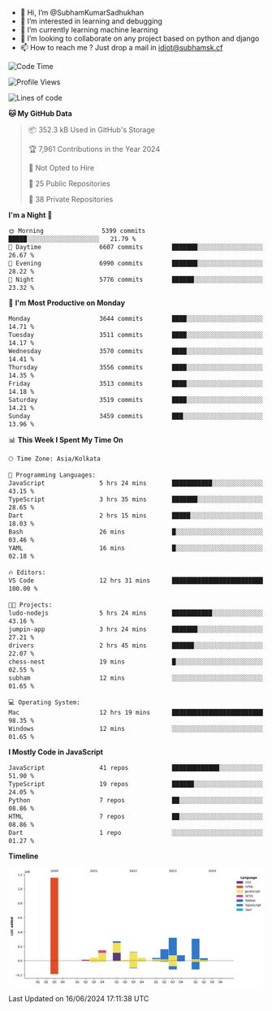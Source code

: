 - 👋 Hi, I’m @SubhamKumarSadhukhan
- 👀 I’m interested in learning and debugging
- 🌱 I’m currently learning machine learning
- 💞️ I’m looking to collaborate on any project based on python and django
- 📫 How to reach me ?
      Just drop a mail in idiot@subhamsk.cf

<!---
SubhamKumarSadhukhan/SubhamKumarSadhukhan is a ✨ special ✨ repository because its `README.md` (this file) appears on your GitHub profile.
You can click the Preview link to take a look at your changes.
--->


<!--START_SECTION:waka-->
![Code Time](http://img.shields.io/badge/Code%20Time-2%2C237%20hrs%2022%20mins-blue)

![Profile Views](http://img.shields.io/badge/Profile%20Views-3-blue)

![Lines of code](https://img.shields.io/badge/From%20Hello%20World%20I%27ve%20Written-2.7%20million%20lines%20of%20code-blue)

**🐱 My GitHub Data** 

> 📦 352.3 kB Used in GitHub's Storage 
 > 
> 🏆 7,961 Contributions in the Year 2024
 > 
> 🚫 Not Opted to Hire
 > 
> 📜 25 Public Repositories 
 > 
> 🔑 38 Private Repositories 
 > 
**I'm a Night 🦉** 

```text
🌞 Morning                5399 commits        █████░░░░░░░░░░░░░░░░░░░░   21.79 % 
🌆 Daytime                6607 commits        ███████░░░░░░░░░░░░░░░░░░   26.67 % 
🌃 Evening                6990 commits        ███████░░░░░░░░░░░░░░░░░░   28.22 % 
🌙 Night                  5776 commits        ██████░░░░░░░░░░░░░░░░░░░   23.32 % 
```
📅 **I'm Most Productive on Monday** 

```text
Monday                   3644 commits        ████░░░░░░░░░░░░░░░░░░░░░   14.71 % 
Tuesday                  3511 commits        ████░░░░░░░░░░░░░░░░░░░░░   14.17 % 
Wednesday                3570 commits        ████░░░░░░░░░░░░░░░░░░░░░   14.41 % 
Thursday                 3556 commits        ████░░░░░░░░░░░░░░░░░░░░░   14.35 % 
Friday                   3513 commits        ████░░░░░░░░░░░░░░░░░░░░░   14.18 % 
Saturday                 3519 commits        ████░░░░░░░░░░░░░░░░░░░░░   14.21 % 
Sunday                   3459 commits        ███░░░░░░░░░░░░░░░░░░░░░░   13.96 % 
```


📊 **This Week I Spent My Time On** 

```text
🕑︎ Time Zone: Asia/Kolkata

💬 Programming Languages: 
JavaScript               5 hrs 24 mins       ███████████░░░░░░░░░░░░░░   43.15 % 
TypeScript               3 hrs 35 mins       ███████░░░░░░░░░░░░░░░░░░   28.65 % 
Dart                     2 hrs 15 mins       █████░░░░░░░░░░░░░░░░░░░░   18.03 % 
Bash                     26 mins             █░░░░░░░░░░░░░░░░░░░░░░░░   03.46 % 
YAML                     16 mins             █░░░░░░░░░░░░░░░░░░░░░░░░   02.18 % 

🔥 Editors: 
VS Code                  12 hrs 31 mins      █████████████████████████   100.00 % 

🐱‍💻 Projects: 
ludo-nodejs              5 hrs 24 mins       ███████████░░░░░░░░░░░░░░   43.16 % 
jumpin-app               3 hrs 24 mins       ███████░░░░░░░░░░░░░░░░░░   27.21 % 
drivers                  2 hrs 45 mins       ██████░░░░░░░░░░░░░░░░░░░   22.07 % 
chess-nest               19 mins             █░░░░░░░░░░░░░░░░░░░░░░░░   02.55 % 
subham                   12 mins             ░░░░░░░░░░░░░░░░░░░░░░░░░   01.65 % 

💻 Operating System: 
Mac                      12 hrs 19 mins      █████████████████████████   98.35 % 
Windows                  12 mins             ░░░░░░░░░░░░░░░░░░░░░░░░░   01.65 % 
```

**I Mostly Code in JavaScript** 

```text
JavaScript               41 repos            █████████████░░░░░░░░░░░░   51.90 % 
TypeScript               19 repos            ██████░░░░░░░░░░░░░░░░░░░   24.05 % 
Python                   7 repos             ██░░░░░░░░░░░░░░░░░░░░░░░   08.86 % 
HTML                     7 repos             ██░░░░░░░░░░░░░░░░░░░░░░░   08.86 % 
Dart                     1 repo              ░░░░░░░░░░░░░░░░░░░░░░░░░   01.27 % 
```



**Timeline**

![Lines of Code chart](https://raw.githubusercontent.com/SubhamKumarSadhukhan/SubhamKumarSadhukhan/main/assets/bar_graph.png)


 Last Updated on 16/06/2024 17:11:38 UTC
<!--END_SECTION:waka-->
